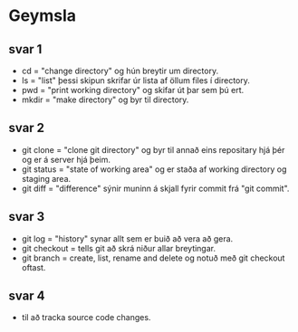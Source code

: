 # Geymsla
## svar 1
* cd = "change directory" og hún breytir um directory.
* ls = "list" þessi skipun skrifar úr lista af öllum files í directory.
* pwd = "print working directory" og skifar út þar sem þú ert.
* mkdir = "make directory" og byr til directory.
## svar 2
* git clone = "clone git directory" og byr til annað eins repositary hjá þér og er á server hjá þeim.
* git status = "state of working area" og er staða af working directory og staging area.
* git diff = "difference" sýnir muninn á skjall fyrir commit frá "git commit".
## svar 3
* git log = "history" synar allt sem er buið að vera að gera.
* git checkout = tells git að skrá niður allar breytingar.
* git branch = create, list, rename and delete og notuð með git checkout oftast.
## svar 4
* til að tracka source code changes.


